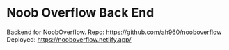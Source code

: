 
# Noob Overflow Back End
Backend for NoobOverflow.
Repo: https://github.com/ah960/nooboverflow
Deployed: https://nooboverflow.netlify.app/
